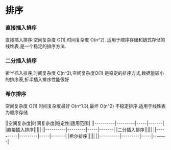 # 排序 
### 直接插入排序
直接插入排序:空间复杂度 O(1),时间复杂度 O(n^2).
适用于顺序存储和链式存储的线性表,是一个稳定的排序方法.

### 二分插入排序
折半插入排序,时间复杂度 O(n^2),空间复杂度O(1)
是稳定的排序方式,数据量较小的排序表,折半插入排序性能很好

### 希尔排序
空间复杂度 O(1),时间复杂度最好 O(n^1.3),最坏 O(n^2)
不稳定排序,适用于线性表为顺序存储

||空间复杂度|时间复杂度|稳定性|适用范围|
||----------|---------|-----|-------|
|直接插入排序|||||
||----------|---------|-----|-------|
|二分插入排序|||||
||----------|---------|-----|-------|
|希尔排序|||||
||----------|---------|-----|-------|

